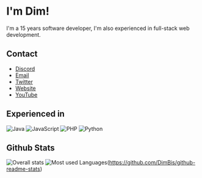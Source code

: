 # I'm Dim!
I'm a 15 years software developer, I'm also experienced in full-stack web development.

## Contact
- [Discord](https://discord.gg/7sb5rpu)
- [Email](contact@dimmy.xyz)
- [Twitter](https://twitter.com/DevDim_)
- [Website](https://dimmy.xyz/)
- [YouTube](https://youtube.com/DevDim)

## Experienced in
![Java](https://image.flaticon.com/icons/png/512/152/152760.png) ![JavaScript](https://cdn.iconscout.com/icon/free/png-512/javascript-2336958-1982839.png) ![PHP](https://cdn.onlinewebfonts.com/svg/img_145824.png) ![Python](https://image.flaticon.com/icons/png/512/1822/1822920.png)

## Github Stats
![Overall stats](https://github-readme-stats.vercel.app/api?username=DimBis&theme=cobalt&show_icons=true&count_private=true)
![Most used Languages](https://github-readme-stats.vercel.app/api/top-langs/?username=DimBis&theme=cobalt&show_icons=true&count_private=true)(https://github.com/DimBis/github-readme-stats)

